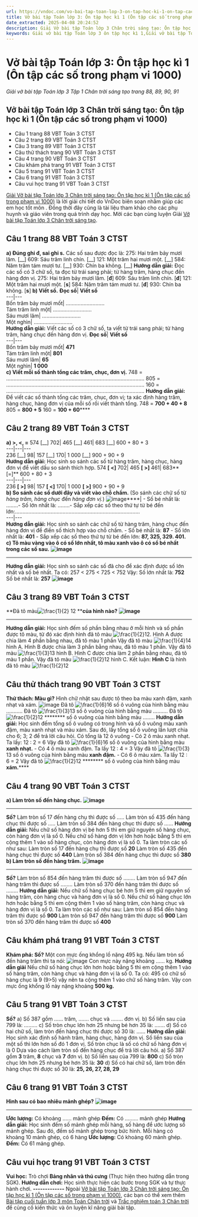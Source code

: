 ```yaml
---
url: https://vndoc.com/vo-bai-tap-toan-lop-3-on-tap-hoc-ki-1-on-tap-cac-so-trong-pham-vi-1000-311550
title: Vở bài tập Toán lớp 3: Ôn tập học kì 1 (Ôn tập các số trong phạm vi 1000) - Giải vở bài tập Toán lớp 3 Tập 1 Chân trời sáng tạo trang 88, 89, 90, 91 - VnDoc.com
date_extracted: 2025-04-08 20:24:52
description: Giải Vở bài tập Toán lớp 3 Chân trời sáng tạo: Ôn tập học kì 1 (Ôn tập các số trong phạm vi 1000) trang 88, 89, 90, 91, luyện giải bài tập Toán lớp 3 ngắn gọn, dễ hiểu. Mời các em cùng theo dõi.
keywords: Giải vở bài tập Toán lớp 3 ôn tập học kì 1,Giải vở bài tập Toán lớp 3 Chân trời ôn tập học kì 1,Giải vở bài tập Toán lớp 3 Chân trời sáng tạo ôn tập học kì 1,Giải vở bài tập Toán lớp 3 trang 88,Giải vở bài tập Toán lớp 3 Chân trời trang 88,Giải vở bài tập Toán lớp 3 Chân trời sáng tạo trang 88,Giải vở bài tập Toán lớp 3 ôn tập học kì 1 trang 88,ôn tập học kì 1,ôn tập các số trong phạm vi 1000,giải ôn tập các số trong phạm vi 1000
---
```


# Vở bài tập Toán lớp 3: Ôn tập học kì 1 \(Ôn tập các số trong phạm vi 1000\)
_Giải vở bài tập Toán lớp 3 Tập 1 Chân trời sáng tạo trang 88, 89, 90, 91_
## **Vở bài tập Toán lớp 3 Chân trời sáng tạo: Ôn tập học kì 1 \(Ôn tập các số trong phạm vi 1000\)**
  * Câu 1 trang 88 VBT Toán 3 CTST
  * Câu 2 trang 89 VBT Toán 3 CTST
  * Câu 3 trang 89 VBT Toán 3 CTST
  * Câu thử thách trang 90 VBT Toán 3 CTST
  * Câu 4 trang 90 VBT Toán 3 CTST
  * Câu khám phá trang 91 VBT Toán 3 CTST
  * Câu 5 trang 91 VBT Toán 3 CTST
  * Câu 6 trang 91 VBT Toán 3 CTST
  * Câu vui học trang 91 VBT Toán 3 CTST

[Giải Vở bài tập Toán lớp 3 Chân trời sáng tạo: Ôn tập học kì 1 \(Ôn tập các số trong phạm vi 1000\)](<https://vndoc.com/vo-bai-tap-toan-lop-3-on-tap-hoc-ki-1-on-tap-cac-so-trong-pham-vi-1000-311550>) là lời giải chi tiết do VnDoc biên soạn nhằm giúp các em học tốt môn . Đồng thời đây cũng là tài liệu tham khảo cho các phụ huynh và giáo viên trong quá trình dạy học. Mời các bạn cùng luyện Giải [Vở bài tập Toán lớp 3 Chân trời sáng tạo](<https://vndoc.com/vo-bai-tap-toan-lop-3-chan-troi-sang-tao> "Vở bài tập Toán lớp 3 Chân trời sáng tạo").
## **Câu 1 trang 88 VBT Toán 3 CTST**
**a\) Đúng ghi đ, sai ghi s.**
Các số sau được đọc là:
275: Hai trăm bảy mươi lăm. \[\_\_\]
609: Sáu trăm linh chín. \[\_\_\]
121: Một trăm hai mươi một. \[\_\_\]
584: Năm trăm tám mươi tư. \[\_\_\]
930: Chín ba không. \[\_\_\]
**Hướng dẫn giải:**
Đọc các số có 3 chữ số, ta đọc từ trái sang phải; từ hàng trăm, hàng chục đến hàng đơn vị.
275: Hai trăm bảy mươi lăm. \[**đ**\]
609: Sáu trăm linh chín. \[**đ**\]
121: Một trăm hai mươi một. \[**s**\]
584: Năm trăm tám mươi tư. \[**đ**\]
930: Chín ba không. \[**s**\]
**b\) Viết số.**
**Đọc số**| **Viết số**  
---|---  
Bốn trăm bảy mươi mốt| ….………………….  
Tám trăm linh một| ….………………….  
Sáu mươi lăm| ….………………….  
Một nghìn| ….………………….  
**Hướng dẫn giải:**
Viết các số có 3 chữ số, ta viết từ trái sang phải; từ hàng trăm, hàng chục đến hàng đơn vị.
**Đọc số**| **Viết số**  
---|---  
Bốn trăm bảy mươi mốt| **471**  
Tám trăm linh một| **801**  
Sáu mươi lăm| **65**  
Một nghìn| **1 000**  
**c\) Viết mỗi số thành tổng các trăm, chục, đơn vị.**
748 = …………………………………………………………………………………
805 = …………………………………………………………………………………
160 = …………………………………………………………………………………
**Hướng dẫn giải:**
Để viết các số thành tổng các trăm, chục, đơn vị; ta xác định hàng trăm, hàng chục, hàng đơn vị của mỗi số rồi viết thành tổng.
748 = **700 + 40 + 8**
805 = **800 + 5**
160 = **100 + 60******
## **Câu 2 trang 89 VBT Toán 3 CTST**
**a\) >, <, =**
574 \[\_\_\] 702| 465 \[\_\_\] 461| 683 \[\_\_\] 600 + 80 + 3  
---|---|---  
236 \[\_\_\] 98| 157 \[\_\_\] 170| 1 000 \[\_\_\] 900 + 90 + 9  
**Hướng dẫn giải:**
Học sinh so sánh các số từ hàng trăm, hàng chục, hàng đơn vị để viết dấu so sánh thích hợp.
574 **\[ <\]** 702| 465 **\[ >\]** 461| 683**\[=\]** 600 + 80 + 3  
---|---|---  
236 **\[ >\]** 98| 157 **\[ <\]** 170| 1 000 **\[ >\]** 900 + 90 + 9  
**b\) So sánh các số dưới đây và viết vào chỗ chấm.**
\(So sánh các chữ số từ _hàng trăm, hàng chục_ đến _hàng đơn vị._\)
![image](https://i.vdoc.vn/data/image/2023/12/14/Picture1-2.png)****|  \- Số bé nhất là: ……..\- Số lớn nhất là: ……..\- Sắp xếp các số theo thứ tự từ bé đến lớn:….……………………………………………………………………..  
---|---  
**Hướng dẫn giải:**
Học sinh so sánh các chữ số từ hàng trăm, hàng chục đến hàng đơn vị để điền số thích hợp vào chỗ chấm.
\- Số bé nhất là: **87**
\- Số lớn nhất là: **401**
\- Sắp xếp các số theo thứ tự từ bé đến lớn: **87, 325, 329. 401.**
**c\) Tô màu vàng vào ô có số lớn nhất, tô màu xanh vào ô có số bé nhất trong các số sau.**
**![image](https://i.vdoc.vn/data/image/2023/12/14/Picture2-2.png)**
****
**Hướng dẫn giải:**
Học sinh so sánh các số đã cho để xác định được số lớn nhất và số bé nhất.
Ta có: 257 < 275 < 725 < 752
Vậy:
Số lớn nhất là: **752**
Số bé nhất là: **257**
**![image](https://i.vdoc.vn/data/image/2023/12/14/Picture3-2.png)**
## **Câu 3 trang 89 VBT Toán 3 CTST**
**Đã tô màu![\\frac{1}{2}](https://i.vdoc.vn/data/image/blank.png) 12 ****của hình nào?**
**![image](https://i.vdoc.vn/data/image/2023/12/14/Picture4-2.png)**
****
**Hướng dẫn giải:**
Học sinh đếm số phần bằng nhau ở mỗi hình và số phần được tô màu, từ đó xác định hình đã tô màu ![\\frac{1}{2}](https://i.vdoc.vn/data/image/blank.png)12.
Hình A được chia làm 4 phần bằng nhau, đã tô màu 1 phần
Vậy đã tô màu ![\\frac{1}{4}](https://i.vdoc.vn/data/image/blank.png)14 hình A.
Hình B được chia làm 3 phần bằng nhau, đã tô màu 1 phần.
Vậy đã tô màu ![\\frac{1}{3}](https://i.vdoc.vn/data/image/blank.png)13 hình B.
Hình C được chia làm 2 phần bằng nhau, đã tô màu 1 phần.
Vậy đã tô màu ![\\frac{1}{2}](https://i.vdoc.vn/data/image/blank.png)12 hình C.
Kết luận: **Hình C** là hình đã tô màu ![\\frac{1}{2}](https://i.vdoc.vn/data/image/blank.png)12
## **Câu thử thách trang 90 VBT Toán 3 CTST**
**Thử thách: Màu gì?**
Hình chữ nhật sau được tô theo ba màu xanh đậm, xanh nhạt và xám.
![image](https://i.vdoc.vn/data/image/2023/12/14/Picture5-2.png)
Đã tô ![\\frac{1}{6}](https://i.vdoc.vn/data/image/blank.png)16 số ô vuông của hình bằng màu ………..
Đã tô ![\\frac{1}{3}](https://i.vdoc.vn/data/image/blank.png)13 số ô vuông của hình bằng màu ……….
Đã tô ![\\frac{1}{2}](https://i.vdoc.vn/data/image/blank.png)12 ******** số ô vuông của hình bằng màu ……..
**Hướng dẫn giải:**
Học sinh đếm tổng số ô vuông có trong hình và số ô vuông màu xanh đậm, màu xanh nhạt và màu xám. Sau đó, lấy tổng số ô vuông lần lượt chia cho 6; 3; 2 để trả lời câu hỏi.
Có tổng là 12 ô vuông
\- Có 2 ô màu xanh nhạt. Ta lấy: 12 : 2 = 6
Vậy đã tô ![\\frac{1}{6}](https://i.vdoc.vn/data/image/blank.png)16 số ô vuông của hình bằng màu **xanh nhạt.**
\- Có 4 ô màu xanh đậm. Ta lấy 12 : 4 = 3
Vậy đã tô ![\\frac{1}{3}](https://i.vdoc.vn/data/image/blank.png)13 số ô vuông của hình bằng màu **xanh đậm.**
\- Có 6 ô màu xám. Ta lấy 12 : 6 = 2
Vậy đã tô ![\\frac{1}{2}](https://i.vdoc.vn/data/image/blank.png)12 ******** số ô vuông của hình bằng màu **xám.******
## **Câu 4 trang 90 VBT Toán 3 CTST**
**a\) Làm tròn số đến hàng chục.**
**![image](https://i.vdoc.vn/data/image/2023/12/14/Picture6-2.png)**
****
**Số?**
Làm tròn số 17 đến hàng chụ thì được số …..
Làm tròn số 435 đến hàng chục thì được số …..
Làm tròn số 384 đến hàng chục thì được số ……
**Hướng dẫn giải:**
Nếu chữ số hàng đơn vị bé hơn 5 thì em giữ nguyên số hàng chục, còn hàng đơn vị là số 0.
Nếu chữ số hàng đơn vị lớn hơn hoặc bằng 5 thì em cộng thêm 1 vào số hàng chục, còn hàng đơn vị là số 0.
Ta làm tròn các số như sau:
Làm tròn số 17 đến hàng chụ thì được số **20**
Làm tròn số 435 đến hàng chục thì được số **440**
Làm tròn số 384 đến hàng chục thì được số **380**
**b\) Làm tròn số đến hàng trăm.**
**![image](https://i.vdoc.vn/data/image/2023/12/14/Picture7-2.png)**
****
**Số?**
Làm tròn số 854 đến hàng trăm thì được số ……..
Làm tròn số 947 đến hàng trăm thì được số ……..
Làm tròn số 370 đến hàng trăm thì được số ……..
**Hướng dẫn giải:**
Nếu chữ số hàng chục bé hơn 5 thì em giữ nguyên số hàng trăm, còn hàng chục và hàng đơn vị là số 0.
Nếu chữ số hàng chục lớn hơn hoặc bằng 5 thì em cộng thêm 1 vào số hàng trăm, còn hàng chục và hàng đơn vị là số 0.
Ta làm tròn các số như sau:
Làm tròn số 854 đến hàng trăm thì được số **900**
Làm tròn số 947 đến hàng trăm thì được số **900**
Làm tròn số 370 đến hàng trăm thì được số **400**
## **Câu khám phá trang 91 VBT Toán 3 CTST**
**Khám phá: Số?**
Một con mực ống khổng lồ nặng 495 kg. Nếu làm tròn số đến hàng trăm thì ta nói:
![image](https://i.vdoc.vn/data/image/2023/12/14/Picture8-2.png)
Con mực này nặng khoảng …… kg.
**Hướng dẫn giải**
Nếu chữ số hàng chục lớn hơn hoặc bằng 5 thì em cộng thêm 1 vào số hàng trăm, còn hàng chục và hàng đơn vị là số 0.
Ta có: 495 có chữ số hàng chục là 9 \(9>5\) vậy nên ta cộng thêm 1 vào chữ số hàng trăm.
Vậy con mực ống khổng lồ này nặng khoảng **500 kg.**
## **Câu 5 trang 91 VBT Toán 3 CTST**
**Số?**
a\) Số 387 gồm …… trăm, ……. chục và …….. đơn vị.
b\) Số liền sau của 799 là: ………
c\) Số tròn chục lớn hơn 25 nhưng bé hơn 35 là: …….
d\) Số có hai chữ số, làm tròn đến hàng chục thì được số 30 là: ……
**Hướng dẫn giải:**
Học sinh xác định số hành trăm, hàng chục, hàng đơn vị.
Số liền sau của một số thì lớn hơn số đó 1 đơn vị.
Số tròn chục là số có chữ số hàng đơn vị là 0
Dựa vào cách làm tròn số đến hàng chục để trả lời câu hỏi.
a\) Số 387 gồm **3** trăm, **8** chục và **7** đơn vị.
b\) Số liền sau của 799 là: **800**
c\) Số tròn chục lớn hơn 25 nhưng bé hơn 35 là: **30**
d\) Số có hai chữ số, làm tròn đến hàng chục thì được số 30 là: **25, 26, 27, 28, 29**
## **Câu 6 trang 91 VBT Toán 3 CTST**
**Hình sau có bao nhiêu mảnh ghép?**
**![image](https://i.vdoc.vn/data/image/2023/12/14/Picture9-1.png)**
****
**Ước lượng:** Có khoảng …… mảnh ghép
**Đếm:** Có ……… mảnh ghép
**Hướng dẫn giải:**
Học sinh đếm số mảnh ghép mỗi hàng, số hàng để ước lượng số mảnh ghép. Sau đó, đếm số mảnh ghép trong bức hình.
Mỗi hàng có khoảng 10 mảnh ghép, có 6 hàng
**Ước lượng:** Có khoảng 60 mảnh ghép.
**Đếm:** Có 61 mảng ghép.
## **Câu vui học trang 91 VBT Toán 3 CTST**
**Vui học:** Trò chơi **Bảng nhân và thú cưng**
\(Thực hiện theo hướng dẫn trong SGK\).
**Hướng dẫn chơi:**
Học sinh thực hiện các bước trong SGK và tự thực hành chơi.
**\-------------**
Ngoài [Vở bài tập Toán lớp 3 Chân trời sáng tạo: Ôn tập học kì 1 \(Ôn tập các số trong phạm vi 1000\)](<https://vndoc.com/vo-bai-tap-toan-lop-3-on-tap-hoc-ki-1-on-tap-cac-so-trong-pham-vi-1000-311550>), các bạn có thể xem thêm [Bài tập cuối tuần lớp 3 môn Toán Chân trời](<https://vndoc.com/bai-tap-cuoi-tuan-lop-3-mon-toan-chan-troi>) và [Trắc nghiệm toán 3 Chân trời](<https://vndoc.com/trac-nghiem-toan-3-ctst>) để củng cố kiến thức và ôn luyện kĩ năng giải bài tập.
